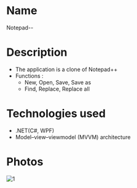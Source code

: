 # Name
Notepad--

# Description
- The application is a clone of Notepad++
- Functions :
    - New, Open, Save, Save as
    - Find, Replace, Replace all

# Technologies used
- .NET(C#, WPF) 
-  Model–view–viewmodel (MVVM) architecture

# Photos
![1](https://user-images.githubusercontent.com/77210765/192605241-2c83fd4f-d6d1-46c5-b205-6455a0052d94.jpeg)
